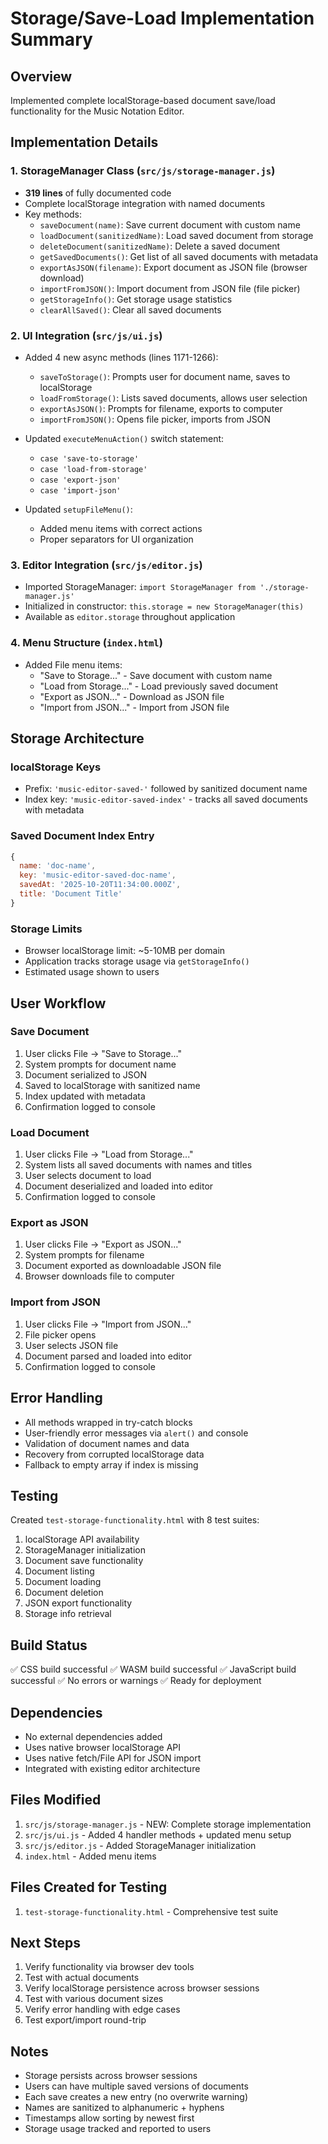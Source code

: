# Storage/Save-Load Implementation Summary

## Overview
Implemented complete localStorage-based document save/load functionality for the Music Notation Editor.

## Implementation Details

### 1. StorageManager Class (`src/js/storage-manager.js`)
- **319 lines** of fully documented code
- Complete localStorage integration with named documents
- Key methods:
  - `saveDocument(name)`: Save current document with custom name
  - `loadDocument(sanitizedName)`: Load saved document from storage
  - `deleteDocument(sanitizedName)`: Delete a saved document
  - `getSavedDocuments()`: Get list of all saved documents with metadata
  - `exportAsJSON(filename)`: Export document as JSON file (browser download)
  - `importFromJSON()`: Import document from JSON file (file picker)
  - `getStorageInfo()`: Get storage usage statistics
  - `clearAllSaved()`: Clear all saved documents

### 2. UI Integration (`src/js/ui.js`)
- Added 4 new async methods (lines 1171-1266):
  - `saveToStorage()`: Prompts user for document name, saves to localStorage
  - `loadFromStorage()`: Lists saved documents, allows user selection
  - `exportAsJSON()`: Prompts for filename, exports to computer
  - `importFromJSON()`: Opens file picker, imports from JSON

- Updated `executeMenuAction()` switch statement:
  - `case 'save-to-storage'`
  - `case 'load-from-storage'`
  - `case 'export-json'`
  - `case 'import-json'`

- Updated `setupFileMenu()`:
  - Added menu items with correct actions
  - Proper separators for UI organization

### 3. Editor Integration (`src/js/editor.js`)
- Imported StorageManager: `import StorageManager from './storage-manager.js'`
- Initialized in constructor: `this.storage = new StorageManager(this)`
- Available as `editor.storage` throughout application

### 4. Menu Structure (`index.html`)
- Added File menu items:
  - "Save to Storage..." - Save document with custom name
  - "Load from Storage..." - Load previously saved document
  - "Export as JSON..." - Download as JSON file
  - "Import from JSON..." - Import from JSON file

## Storage Architecture

### localStorage Keys
- Prefix: `'music-editor-saved-'` followed by sanitized document name
- Index key: `'music-editor-saved-index'` - tracks all saved documents with metadata

### Saved Document Index Entry
```javascript
{
  name: 'doc-name',
  key: 'music-editor-saved-doc-name',
  savedAt: '2025-10-20T11:34:00.000Z',
  title: 'Document Title'
}
```

### Storage Limits
- Browser localStorage limit: ~5-10MB per domain
- Application tracks storage usage via `getStorageInfo()`
- Estimated usage shown to users

## User Workflow

### Save Document
1. User clicks File → "Save to Storage..."
2. System prompts for document name
3. Document serialized to JSON
4. Saved to localStorage with sanitized name
5. Index updated with metadata
6. Confirmation logged to console

### Load Document
1. User clicks File → "Load from Storage..."
2. System lists all saved documents with names and titles
3. User selects document to load
4. Document deserialized and loaded into editor
5. Confirmation logged to console

### Export as JSON
1. User clicks File → "Export as JSON..."
2. System prompts for filename
3. Document exported as downloadable JSON file
4. Browser downloads file to computer

### Import from JSON
1. User clicks File → "Import from JSON..."
2. File picker opens
3. User selects JSON file
4. Document parsed and loaded into editor
5. Confirmation logged to console

## Error Handling
- All methods wrapped in try-catch blocks
- User-friendly error messages via `alert()` and console
- Validation of document names and data
- Recovery from corrupted localStorage data
- Fallback to empty array if index is missing

## Testing
Created `test-storage-functionality.html` with 8 test suites:
1. localStorage API availability
2. StorageManager initialization
3. Document save functionality
4. Document listing
5. Document loading
6. Document deletion
7. JSON export functionality
8. Storage info retrieval

## Build Status
✅ CSS build successful
✅ WASM build successful
✅ JavaScript build successful
✅ No errors or warnings
✅ Ready for deployment

## Dependencies
- No external dependencies added
- Uses native browser localStorage API
- Uses native fetch/File API for JSON import
- Integrated with existing editor architecture

## Files Modified
1. `src/js/storage-manager.js` - NEW: Complete storage implementation
2. `src/js/ui.js` - Added 4 handler methods + updated menu setup
3. `src/js/editor.js` - Added StorageManager initialization
4. `index.html` - Added menu items

## Files Created for Testing
1. `test-storage-functionality.html` - Comprehensive test suite

## Next Steps
1. Verify functionality via browser dev tools
2. Test with actual documents
3. Verify localStorage persistence across browser sessions
4. Test with various document sizes
5. Verify error handling with edge cases
6. Test export/import round-trip

## Notes
- Storage persists across browser sessions
- Users can have multiple saved versions of documents
- Each save creates a new entry (no overwrite warning)
- Names are sanitized to alphanumeric + hyphens
- Timestamps allow sorting by newest first
- Storage usage tracked and reported to users
